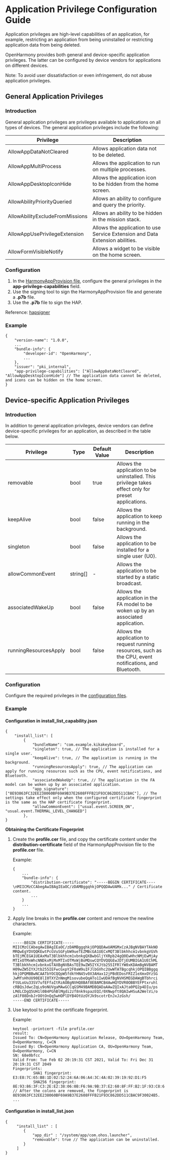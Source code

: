 # Application Privilege Configuration Guide

Application privileges are high-level capabilities of an application, for example, restricting an application from being uninstalled or restricting application data from being deleted.

OpenHarmony provides both general and device-specific application privileges. The latter can be configured by device vendors for applications on different devices.

Note: To avoid user dissatisfaction or even infringement, do not abuse application privileges.

## General Application Privileges

### Introduction

General application privileges are privileges available to applications on all types of devices. The general application privileges include the following:

| Privilege| Description                                                      |
| ---------------- | ------------------------------------------------------------ |
| AllowAppDataNotCleared | Allows application data not to be deleted.|
| AllowAppMultiProcess | Allows the application to run on multiple processes.|
| AllowAppDesktopIconHide | Allows the application icon to be hidden from the home screen.|
| AllowAbilityPriorityQueried | Allows an ability to configure and query the priority.    |
| AllowAbilityExcludeFromMissions | Allows an ability to be hidden in the mission stack.|
| AllowAppUsePrivilegeExtension | Allows the application to use Service Extension and Data Extension abilities.|
| AllowFormVisibleNotify | Allows a widget to be visible on the home screen.|

### Configuration

1. In the [HarmonyAppProvision file](https://gitee.com/openharmony/docs/blob/master/en/application-dev/quick-start/app-provision-structure.md), configure the general privileges in the **app-privilege-capabilities** field.
2. Use the signing tool to sign the HarmonyAppProvision file and generate a **.p7b** file.
3. Use the **.p7b** file to sign the HAP.

Reference: [hapsigner](https://gitee.com/openharmony/developtools_hapsigner#README.md)

### Example

```
{
    "version-name": "1.0.0",
    ...
    "bundle-info": {
        "developer-id": "OpenHarmony",
        ...
    },
    "issuer": "pki_internal",
    "app-privilege-capabilities": ["AllowAppDataNotCleared", "AllowAppDesktopIconHide"] // The application data cannot be deleted, and icons can be hidden on the home screen.
}
```



## Device-specific Application Privileges

### Introduction

In addition to general application privileges, device vendors can define device-specific privileges for an application, as described in the table below.

| Privilege                 | Type    | Default Value| Description                                             |
| --------------------- | -------- | ------ | ------------------------------------------------- |
| removable             | bool     | true   | Allows the application to be uninstalled. This privilege takes effect only for preset applications.               |
| keepAlive             | bool     | false  | Allows the application to keep running in the background.                                 |
| singleton             | bool     | false  | Allows the application to be installed for a single user (U0).                   |
| allowCommonEvent      | string[] | -      | Allows the application to be started by a static broadcast.                             |
| associatedWakeUp      | bool     | false  | Allows the application in the FA model to be woken up by an associated application.                     |
| runningResourcesApply | bool     | false  | Allows the application to request running resources, such as the CPU, event notifications, and Bluetooth.|

### Configuration

Configure the required privileges in the [configuration files](https://gitee.com/openharmony/vendor_hihope/tree/master/rk3568/preinstall-config).

### Example

#### Configuration in **install_list_capability.json**

```
{
    "install_list": [
        {
            "bundleName": "com.example.kikakeyboard",
            "singleton": true, // The application is installed for a single user.
            "keepAlive": true, // The application is running in the background.
            "runningResourcesApply": true, // The application can apply for running resources such as the CPU, event notifications, and Bluetooth.
            "associatedWakeUp": true, // The application in the FA model can be woken up by an associated application.
            "app_signature": ["8E93863FC32EE238060BF69A9B37E2608FFFB21F93C862DD511CBAC"], // The settings take effect only when the configured certificate fingerprint is the same as the HAP certificate fingerprint.
            "allowCommonEvent": ["usual.event.SCREEN_ON", "usual.event.THERMAL_LEVEL_CHANGED"]
        },
}
```

**Obtaining the Certificate Fingerprint**

1. Create the **profile.cer** file, and copy the certificate content under the **distribution-certificate** field of the HarmonyAppProvision file to the **profile.cer** file.

   Example:

   ```
   {
       ...
       "bundle-info": {
           "distribution-certificate": "-----BEGIN CERTIFICATE----\nMIICMzCCAbegAwIBAgIEaOC/zDAMBggqhkjOPQQDAwUAMk..." / Certificate content.
           ...
       }
       ...
   }
   ```

   

2. Apply line breaks in the **profile.cer** content and remove the newline characters.

   Example:

   ```
   -----BEGIN CERTIFICATE-----
   MIICMzCCAbegAwIBAgIEaOC/zDAMBggqhkjOPQQDAwUAMGMxCzAJBgNVBAYTAkNO
   MRQwEgYDVQQKEwtPcGVuSGFybW9ueTEZMBcGA1UECxMQT3Blbkhhcm1vbnkgVGVh
   bTEjMCEGA1UEAxMaT3Blbkhhcm1vbnkgQXBwbGljYXRpb24gQ0EwHhcNMjEwMjAy
   MTIxOTMxWhcNNDkxMjMxMTIxOTMxWjBoMQswCQYDVQQGEwJDTjEUMBIGA1UEChML
   T3Blbkhhcm1vbnkxGTAXBgNVBAsTEE9wZW5IYXJtb255IFRlYW0xKDAmBgNVBAMT
   H09wZW5IYXJtb255IEFwcGxpY2F0aW9uIFJlbGVhc2UwWTATBgcqhkjOPQIBBggq
   hkjOPQMBBwNCAATbYOCQQpW5fdkYHN45v0X3AHax12jPBdEDosFRIZ1eXmxOYzSG
   JwMfsHhUU90E8lI0TXYZnNmgM1sovubeQqATo1IwUDAfBgNVHSMEGDAWgBTbhrci
   FtULoUu33SV7ufEFfaItRzAOBgNVHQ8BAf8EBAMCB4AwHQYDVR0OBBYEFPtxruhl
   cRBQsJdwcZqLu9oNUVgaMAwGCCqGSM49BAMDBQADaAAwZQIxAJta0PQ2p4DIu/ps
   LMdLCDgQ5UH1l0B4PGhBlMgdi2zf8nk9spazEQI/0XNwpft8QAIwHSuA2WelVi/o
   zAlF08DnbJrOOtOnQq5wHOPlDYB4OtUzOYJk9scotrEnJxJzGsh/
   -----END CERTIFICATE-----
   ```

   

3. Use keytool to print the certificate fingerprint.

   Example:

   ```
   keytool -printcert -file profile.cer
   result:
   Issued To: CN=OpenHarmony Application Release, OU=OpenHarmony Team, O=OpenHarmony, C=CN
   Issued By: CN=OpenHarmony Application CA, OU=OpenHarmony Team, O=OpenHarmony, C=CN
   SN: 68e0bfcc
   Valid From: Tue Feb 02 20:19:31 CST 2021, Valid To: Fri Dec 31 20:19:31 CST 2049
   Fingerprints:
            SHA1 fingerprint: E3:E8:7C:65:B8:1D:02:52:24:6A:06:A4:3C:4A:02:39:19:92:D1:F5
            SHA256 fingerprint: 8E:93:86:3F:C3:2E:E2:38:06:0B:F6:9A:9B:37:E2:60:8F:FF:B2:1F:93:C8:62:DD:51:1C:BA:C9:F3:00:24:B5 // After the colons are removed, the fingerprint is 8E93863FC32EE238060BF69A9B37E2608FFFB21F93C862DD511CBAC9F30024B5.
   ...
   ```

   

#### Configuration in **install_list.json**

```
{
     "install_list" : [
        {
            "app_dir" : "/system/app/com.ohos.launcher",
            "removable": true // The application can be uninstalled.
        }
     ]
}
```
